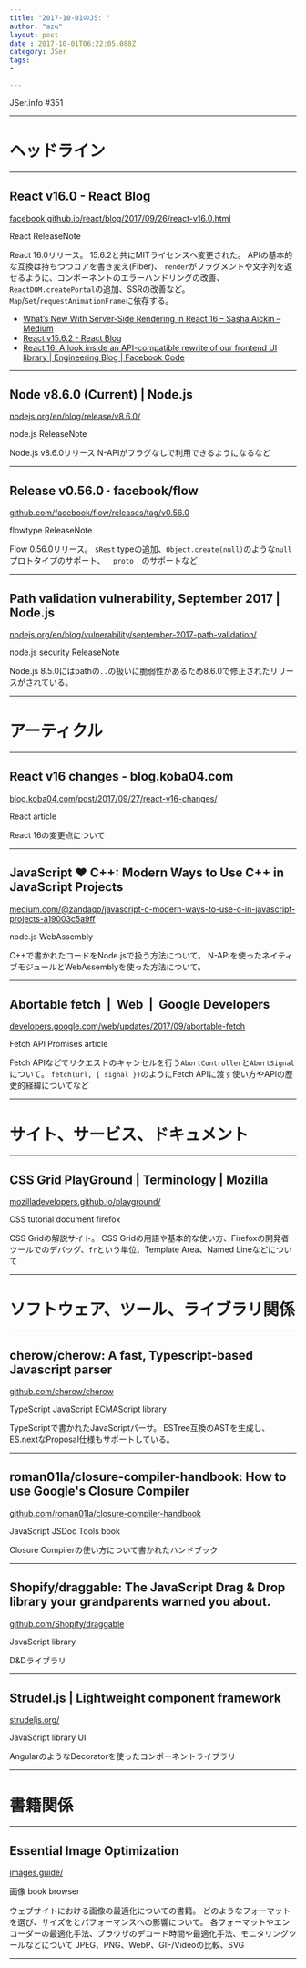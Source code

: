 ```yaml
---
title: "2017-10-01のJS: "
author: "azu"
layout: post
date : 2017-10-01T06:22:05.088Z
category: JSer
tags:
-

---
```


JSer.info #351

----

<h1 class="site-genre">ヘッドライン</h1>

----

## React v16.0 - React Blog
[facebook.github.io/react/blog/2017/09/26/react-v16.0.html](https://facebook.github.io/react/blog/2017/09/26/react-v16.0.html "React v16.0 - React Blog")
<p class="jser-tags jser-tag-icon"><span class="jser-tag">React</span> <span class="jser-tag">ReleaseNote</span></p>

React 16.0リリース。
15.6.2と共にMITライセンスへ変更された。
APIの基本的な互換は持ちつつコアを書き変え(Fiber)、
`render`がフラグメントや文字列を返せるように、コンポーネントのエラーハンドリングの改善、`ReactDOM.createPortal`の追加、SSRの改善など。
`Map`/`Set`/`requestAnimationFrame`に依存する。

- [What’s New With Server-Side Rendering in React 16 – Sasha Aickin – Medium](https://medium.com/@aickin/whats-new-with-server-side-rendering-in-react-16-9b0d78585d67 "What’s New With Server-Side Rendering in React 16 – Sasha Aickin – Medium")
- [React v15.6.2 - React Blog](https://facebook.github.io/react/blog/2017/09/25/react-v15.6.2.html "React v15.6.2 - React Blog")
- [React 16: A look inside an API-compatible rewrite of our frontend UI library | Engineering Blog | Facebook Code](https://code.facebook.com/posts/1716776591680069/react-16-a-look-inside-an-api-compatible-rewrite-of-our-frontend-ui-library/ "React 16: A look inside an API-compatible rewrite of our frontend UI library | Engineering Blog | Facebook Code")

----

## Node v8.6.0 (Current) | Node.js
[nodejs.org/en/blog/release/v8.6.0/](https://nodejs.org/en/blog/release/v8.6.0/ "Node v8.6.0 (Current) | Node.js")
<p class="jser-tags jser-tag-icon"><span class="jser-tag">node.js</span> <span class="jser-tag">ReleaseNote</span></p>

Node.js v8.6.0リリース
N-APIがフラグなしで利用できるようになるなど


----

## Release v0.56.0 · facebook/flow
[github.com/facebook/flow/releases/tag/v0.56.0](https://github.com/facebook/flow/releases/tag/v0.56.0 "Release v0.56.0 · facebook/flow")
<p class="jser-tags jser-tag-icon"><span class="jser-tag">flowtype</span> <span class="jser-tag">ReleaseNote</span></p>

Flow 0.56.0リリース。
`$Rest` typeの追加、`Object.create(null)`のような`null`プロトタイプのサポート、`__proto__`のサポートなど


----

## Path validation vulnerability, September 2017 | Node.js
[nodejs.org/en/blog/vulnerability/september-2017-path-validation/](https://nodejs.org/en/blog/vulnerability/september-2017-path-validation/ "Path validation vulnerability, September 2017 | Node.js")
<p class="jser-tags jser-tag-icon"><span class="jser-tag">node.js</span> <span class="jser-tag">security</span> <span class="jser-tag">ReleaseNote</span></p>

Node.js 8.5.0にはpathの`..`の扱いに脆弱性があるため8.6.0で修正されたリリースがされている。


----
<h1 class="site-genre">アーティクル</h1>

----

## React v16 changes - blog.koba04.com
[blog.koba04.com/post/2017/09/27/react-v16-changes/](http://blog.koba04.com/post/2017/09/27/react-v16-changes/ "React v16 changes - blog.koba04.com")
<p class="jser-tags jser-tag-icon"><span class="jser-tag">React</span> <span class="jser-tag">article</span></p>

React 16の変更点について


----

## JavaScript ♥ C++: Modern Ways to Use C++ in JavaScript Projects
[medium.com/@zandaqo/javascript-c-modern-ways-to-use-c-in-javascript-projects-a19003c5a9ff](https://medium.com/@zandaqo/javascript-c-modern-ways-to-use-c-in-javascript-projects-a19003c5a9ff "JavaScript ♥ C++: Modern Ways to Use C++ in JavaScript Projects")
<p class="jser-tags jser-tag-icon"><span class="jser-tag">node.js</span> <span class="jser-tag">WebAssembly</span></p>

C++で書かれたコードをNode.jsで扱う方法について。
N-APIを使ったネイティブモジュールとWebAssemblyを使った方法について。


----

## Abortable fetch  |  Web  |  Google Developers
[developers.google.com/web/updates/2017/09/abortable-fetch](https://developers.google.com/web/updates/2017/09/abortable-fetch "Abortable fetch  |  Web  |  Google Developers")
<p class="jser-tags jser-tag-icon"><span class="jser-tag">Fetch</span> <span class="jser-tag">API</span> <span class="jser-tag">Promises</span> <span class="jser-tag">article</span></p>

Fetch APIなどでリクエストのキャンセルを行う`AbortController`と`AbortSignal`について。
`fetch(url, { signal })`のようにFetch APIに渡す使い方やAPIの歴史的経緯についてなど


----
<h1 class="site-genre">サイト、サービス、ドキュメント</h1>

----

## CSS Grid PlayGround | Terminology | Mozilla
[mozilladevelopers.github.io/playground/](https://mozilladevelopers.github.io/playground/ "CSS Grid PlayGround | Terminology | Mozilla")
<p class="jser-tags jser-tag-icon"><span class="jser-tag">CSS</span> <span class="jser-tag">tutorial</span> <span class="jser-tag">document</span> <span class="jser-tag">firefox</span></p>

CSS Gridの解説サイト。
CSS Gridの用語や基本的な使い方、Firefoxの開発者ツールでのデバッグ、`fr`という単位、Template Area、Named Lineなどについて


----
<h1 class="site-genre">ソフトウェア、ツール、ライブラリ関係</h1>

----

## cherow/cherow: A fast, Typescript-based Javascript parser
[github.com/cherow/cherow](https://github.com/cherow/cherow "cherow/cherow: A fast, Typescript-based Javascript parser")
<p class="jser-tags jser-tag-icon"><span class="jser-tag">TypeScript</span> <span class="jser-tag">JavaScript</span> <span class="jser-tag">ECMAScript</span> <span class="jser-tag">library</span></p>

TypeScriptで書かれたJavaScriptパーサ。
ESTree互換のASTを生成し、ES.nextなProposal仕様もサポートしている。


----

## roman01la/closure-compiler-handbook: How to use Google's Closure Compiler
[github.com/roman01la/closure-compiler-handbook](https://github.com/roman01la/closure-compiler-handbook "roman01la/closure-compiler-handbook: How to use Google's Closure Compiler")
<p class="jser-tags jser-tag-icon"><span class="jser-tag">JavaScript</span> <span class="jser-tag">JSDoc</span> <span class="jser-tag">Tools</span> <span class="jser-tag">book</span></p>

Closure Compilerの使い方について書かれたハンドブック


----

## Shopify/draggable: The JavaScript Drag & Drop library your grandparents warned you about.
[github.com/Shopify/draggable](https://github.com/Shopify/draggable "Shopify/draggable: The JavaScript Drag & Drop library your grandparents warned you about.")
<p class="jser-tags jser-tag-icon"><span class="jser-tag">JavaScript</span> <span class="jser-tag">library</span></p>

D&Dライブラリ


----

## Strudel.js | Lightweight component framework
[strudeljs.org/](http://strudeljs.org/ "Strudel.js | Lightweight component framework")
<p class="jser-tags jser-tag-icon"><span class="jser-tag">JavaScript</span> <span class="jser-tag">library</span> <span class="jser-tag">UI</span></p>

AngularのようなDecoratorを使ったコンポーネントライブラリ


----
<h1 class="site-genre">書籍関係</h1>

----

## Essential Image Optimization
[images.guide/](https://images.guide/ "Essential Image Optimization")
<p class="jser-tags jser-tag-icon"><span class="jser-tag">画像</span> <span class="jser-tag">book</span> <span class="jser-tag">browser</span></p>

ウェブサイトにおける画像の最適化についての書籍。
どのようなフォーマットを選び、サイズをとパフォーマンスへの影響について。
各フォーマットやエンコーダーの最適化手法、ブラウザのデコード時間や最適化手法、モニタリングツールなどについて
JPEG、PNG、WebP、GIF/Videoの比較、SVG


----
